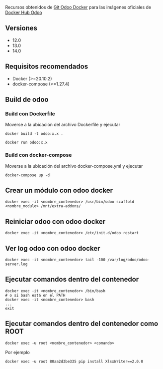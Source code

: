 Recursos obtenidos de [Git Odoo Docker](https://github.com/odoo/docker) para las imágenes oficiales de [Docker Hub Odoo](https://hub.docker.com/_/odoo/)

## Versiones
- 12.0
- 13.0
- 14.0

## Requisitos recomendados
- Docker (>=20.10.2)
- docker-compose (>=1.27.4)

## Build de odoo
### Build con Dockerfile
Moverse a la ubicación del archivo Dockerfile y ejecutar
```
docker build -t odoo:x.x .
```
```
docker run odoo:x.x
```

### Build con docker-compose
Moverse a la ubicación del archivo docker-compose.yml y ejecutar
```
docker-compose up -d
```

## Crear un módulo con odoo docker
```
docker exec -it <nombre_contenedor> /usr/bin/odoo scaffold <nombre_modulo> /mnt/extra-addons/
```

## Reiniciar odoo con odoo docker
```
docker exec -it <nombre_contenedor> /etc/init.d/odoo restart
```

## Ver log odoo con odoo docker
```
docker exec -it <nombre_contenedor> tail -100 /var/log/odoo/odoo-server.log
```

## Ejecutar comandos dentro del contenedor
```
docker exec -it <nombre_contenedor> /bin/bash
# o si bash está en el PATH
docker exec -it <nombre_contenedor> bash
...
exit
```

## Ejecutar comandos dentro del contenedor como ROOT
```
docker exec -u root <nombre_contenedor> <comando>
```

Por ejemplo
```
docker exec -u root 80aa2d3be335 pip install XlsxWriter==2.0.0
```